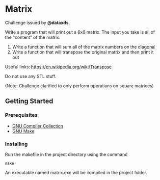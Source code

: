 # Matrix

Challenge issued by **@dataxds**.

Write a program that will print out a 6x6 matrix. The input you take is all of the "content" of the matrix.

1. Write a function that will sum all of the matrix numbers on the diagonal
2. Write a function that will transpose the original matrix and then print it out

Useful links:
https://en.wikipedia.org/wiki/Transpose

Do not use any STL stuff.

(Note: Challenge clarified to only perform operations on square matrices)

## Getting Started

### Prerequisites

* [GNU Compiler Collection](https://gcc.gnu.org/)
* [GNU Make](https://www.gnu.org/software/make/)

### Installing

Run the makefile in the project directory using the command

```
make
```

An executable named matrix.exe will be compiled in the project folder.